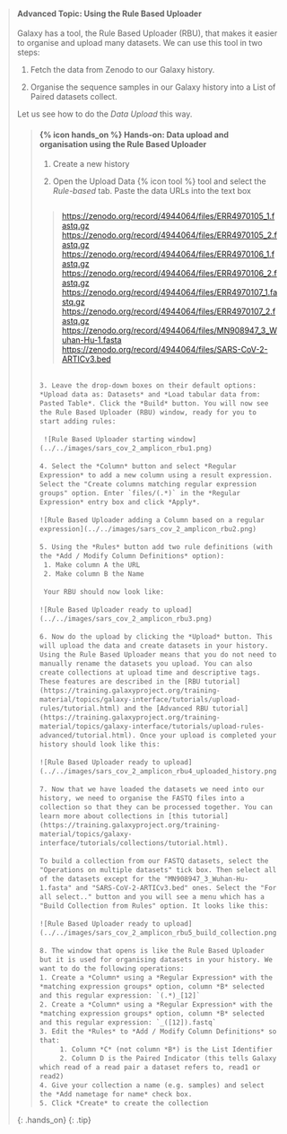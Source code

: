 > #### Advanced Topic: Using the Rule Based Uploader
> 
> Galaxy has a tool, the Rule Based Uploader (RBU), that makes it easier to organise and upload many datasets. We can use this tool in two steps:
> 
> 1. Fetch the data from Zenodo to our Galaxy history.
> 
> 2. Organise the sequence samples in our Galaxy history into a List of Paired datasets collect.
> 
> Let us see how to do the *Data Upload* this way.
> 
> > #### {% icon hands_on %} Hands-on: Data upload and organisation using the Rule Based Uploader 
> > 
> > 1. Create a new history
> > 2. Open the Upload Data {% icon tool %} tool and select the *Rule-based* tab. Paste the data URLs into the text box
> >
> >
> >    ```
> >>https://zenodo.org/record/4944064/files/ERR4970105_1.fastq.gz
> >https://zenodo.org/record/4944064/files/ERR4970105_2.fastq.gz
> >https://zenodo.org/record/4944064/files/ERR4970106_1.fastq.gz
> >https://zenodo.org/record/4944064/files/ERR4970106_2.fastq.gz
> >https://zenodo.org/record/4944064/files/ERR4970107_1.fastq.gz
> >https://zenodo.org/record/4944064/files/ERR4970107_2.fastq.gz
> >https://zenodo.org/record/4944064/files/MN908947_3_Wuhan-Hu-1.fasta
> >https://zenodo.org/record/4944064/files/SARS-CoV-2-ARTICv3.bed
> >    ```
> >
> > 3. Leave the drop-down boxes on their default options: *Upload data as: Datasets* and *Load tabular data from: Pasted Table*. Click the *Build* button. You will now see the Rule Based Uploader (RBU) window, ready for you to start adding rules:
> >
> >     ![Rule Based Uploader starting window](../../images/sars_cov_2_amplicon_rbu1.png)
> >
> > 4. Select the *Column* button and select *Regular Expression* to add a new column using a result expression. Select the "Create columns matching regular expression groups" option. Enter `files/(.*)` in the *Regular Expression* entry box and click *Apply*.
> >
> >    ![Rule Based Uploader adding a Column based on a regular expression](../../images/sars_cov_2_amplicon_rbu2.png)
> >
> > 5. Using the *Rules* button add two rule definitions (with the *Add / Modify Column Definitions* option):
> >     1. Make column A the URL
> >     2. Make column B the Name
> >
> >     Your RBU should now look like:
> >
> >    ![Rule Based Uploader ready to upload](../../images/sars_cov_2_amplicon_rbu3.png)
> >
> > 6. Now do the upload by clicking the *Upload* button. This will upload the data and create datasets in your history. Using the Rule Based Uploader means that you do not need to manually rename the datasets you upload. You can also create collections at upload time and descriptive tags. These features are described in the [RBU tutorial](https://training.galaxyproject.org/training-material/topics/galaxy-interface/tutorials/upload-rules/tutorial.html) and the [Advanced RBU tutorial](https://training.galaxyproject.org/training-material/topics/galaxy-interface/tutorials/upload-rules-advanced/tutorial.html). Once your upload is completed your history should look like this:
> >
> >    ![Rule Based Uploader ready to upload](../../images/sars_cov_2_amplicon_rbu4_uploaded_history.png)
> >
> > 7. Now that we have loaded the datasets we need into our history, we need to organise the FASTQ files into a collection so that they can be processed together. You can learn more about collections in [this tutorial](https://training.galaxyproject.org/training-material/topics/galaxy-interface/tutorials/collections/tutorial.html).
> >    
> >    To build a collection from our FASTQ datasets, select the "Operations on multiple datasets" tick box. Then select all of the datasets except for the "MN908947_3_Wuhan-Hu-1.fasta" and "SARS-CoV-2-ARTICv3.bed" ones. Select the "For all select.." button and you will see a menu which has a "Build Collection from Rules" option. It looks like this:
> >
> >    ![Rule Based Uploader ready to upload](../../images/sars_cov_2_amplicon_rbu5_build_collection.png)
> >
> >  8. The window that opens is like the Rule Based Uploader but it is used for organising datasets in your history. We want to do the following operations:
> >    1. Create a *Column* using a *Regular Expression* with the *matching expression groups* option, column *B* selected and this regular expression: `(.*)_[12]`
> >    2. Create a *Column* using a *Regular Expression* with the *matching expression groups* option, column *B* selected and this regular expression: `_([12]).fastq`
> >    3. Edit the *Rules* to *Add / Modify Column Definitions* so that:
> >         1. Column *C* (not column *B*) is the List Identifier
> >         2. Column D is the Paired Indicator (this tells Galaxy which read of a read pair a dataset refers to, read1 or read2)
> >    4. Give your collection a name (e.g. samples) and select the *Add nametage for name* check box.
> >    5. Click *Create* to create the collection
> {: .hands_on}
{: .tip}